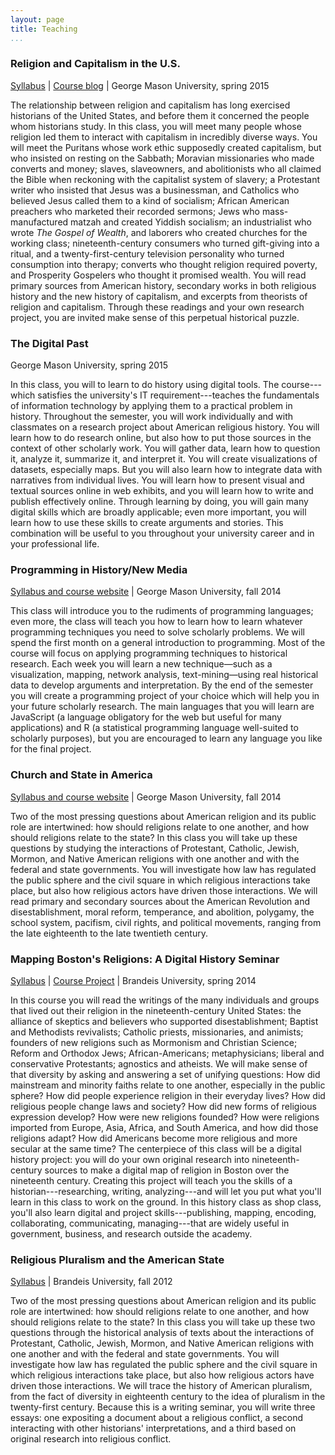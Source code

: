 ```yaml
---
layout: page
title: Teaching
...
```


### Religion and Capitalism in the U.S.

[Syllabus](http://lincolnmullen.com/courses/religion-capitalism.2015/) | [Course blog](http://lincolnmullen.com/course-blogs/religion-capitalism-2015/) | George Mason University, spring 2015

<div class="abstract">

The relationship between religion and capitalism has long exercised historians of the United States, and before them it concerned the people whom historians study. In this class, you will meet many people whose religion led them to interact with capitalism in incredibly diverse ways. You will meet the Puritans whose work ethic supposedly created capitalism, but who insisted on resting on the Sabbath; Moravian missionaries who made converts and money; slaves, slaveowners, and abolitionists who all claimed the Bible when reckoning with the capitalist system of slavery; a Protestant writer who insisted that Jesus was a businessman, and Catholics who believed Jesus called them to a kind of socialism; African American preachers who marketed their recorded sermons; Jews who mass-manufactured matzah and created Yiddish socialism; an industrialist who wrote *The Gospel of Wealth*, and laborers who created churches for the working class; nineteenth-century consumers who turned gift-giving into a ritual, and a twenty-first-century television personality who turned consumption into therapy; converts who thought religion required poverty, and Prosperity Gospelers who thought it promised wealth. You will read primary sources from American history, secondary works in both religious history and the new history of capitalism, and excerpts from theorists of religion and capitalism. Through these readings and your own research project, you are invited make sense of this perpetual historical puzzle.

</div>

### The Digital Past

George Mason University, spring 2015

<div class="abstract">

In this class, you will to learn to do history using digital tools. The
course---which satisfies the university's IT requirement---teaches the
fundamentals of information technology by applying them to a practical
problem in history. Throughout the semester, you will work individually
and with classmates on a research project about American religious
history. You will learn how to do research online, but also how to put
those sources in the context of other scholarly work. You will gather
data, learn how to question it, analyze it, summarize it, and interpret
it. You will create visualizations of datasets, especially maps. But you
will also learn how to integrate data with narratives from individual
lives. You will learn how to present visual and textual sources online
in web exhibits, and you will learn how to write and publish effectively
online. Through learning by doing, you will gain many digital skills
which are broadly applicable; even more important, you will learn how to
use these skills to create arguments and stories. This combination will
be useful to you throughout your university career and in your
professional life.

</div>

### Programming in History/New Media

[Syllabus and course website][] | George Mason University, fall 2014

<div class="abstract">

This class will introduce you to the rudiments of programming languages;
even more, the class will teach you how to learn how to learn whatever
programming techniques you need to solve scholarly problems. We will
spend the first month on a general introduction to programming. Most of
the course will focus on applying programming techniques to historical
research. Each week you will learn a new technique—such as a
visualization, mapping, network analysis, text-mining—using real
historical data to develop arguments and interpretation. By the end of
the semester you will create a programming project of your choice which
will help you in your future scholarly research. The main languages that
you will learn are JavaScript (a language obligatory for the web but
useful for many applications) and R (a statistical programming language
well-suited to scholarly purposes), but you are encouraged to learn any
language you like for the final project.

</div>

### Church and State in America

[Syllabus and course website][1] | George Mason University, fall 2014

<div class="abstract">

Two of the most pressing questions about American religion and its
public role are intertwined: how should religions relate to one another,
and how should religions relate to the state? In this class you will
take up these questions by studying the interactions of Protestant,
Catholic, Jewish, Mormon, and Native American religions with one another
and with the federal and state governments. You will investigate how law
has regulated the public sphere and the civil square in which religious
interactions take place, but also how religious actors have driven those
interactions. We will read primary and secondary sources about the
American Revolution and disestablishment, moral reform, temperance, and
abolition, polygamy, the school system, pacifism, civil rights, and
political movements, ranging from the late eighteenth to the late
twentieth century.

</div>

### Mapping Boston's Religions: A Digital History Seminar

<a href="/files/religion-19c-dh.pdf" onclick="ga('send', 'event', { 
'eventCategory': 'PDF', 'eventAction': 'Download', 'eventLabel': 
'religion-19c-dh.pdf', 'page': '/files/religion-19c-dh.pdf' 
});">Syllabus</a> | [Course Project][] | Brandeis University, spring
2014

<div class="abstract">

In this course you will read the writings of the many individuals and
groups that lived out their religion in the nineteenth-century United
States: the alliance of skeptics and believers who supported
disestablishment; Baptist and Methodists revivalists; Catholic priests,
missionaries, and animists; founders of new religions such as Mormonism
and Christian Science; Reform and Orthodox Jews; African-Americans;
metaphysicians; liberal and conservative Protestants; agnostics and
atheists. We will make sense of that diversity by asking and answering a
set of unifying questions: How did mainstream and minority faiths relate
to one another, especially in the public sphere? How did people
experience religion in their everyday lives? How did religious people
change laws and society? How did new forms of religious expression
develop? How were new religions founded? How were religions imported
from Europe, Asia, Africa, and South America, and how did those
religions adapt? How did Americans become more religious and more
secular at the same time? The centerpiece of this class will be a
digital history project: you will do your own original research into
nineteenth-century sources to make a digital map of religion in Boston
over the nineteenth century. Creating this project will teach you the
skills of a historian---researching, writing, analyzing---and will let
you put what you'll learn in this class to work on the ground. In this
history class as shop class, you'll also learn digital and project
skills---publishing, mapping, encoding, collaborating, communicating,
managing---that are widely useful in government, business, and research
outside the academy.

</div>

### Religious Pluralism and the American State

<a href="/files/religious-pluralism.syllabus.2012-fall.pdf" 
onclick="ga('send', 'event', { 'eventCategory': 'PDF', 'eventAction': 
'Download', 'eventLabel': 'religious-pluralism.syllabus.2012-fall.pdf', 
'page': '/files/religious-pluralism.syllabus.2012-fall.pdf' 
});">Syllabus</a> | Brandeis University, fall 2012

<div class="abstract">

Two of the most pressing questions about American religion and its
public role are intertwined: how should religions relate to one another,
and how should religions relate to the state? In this class you will
take up these two questions through the historical analysis of texts
about the interactions of Protestant, Catholic, Jewish, Mormon, and
Native American religions with one another and with the federal and
state governments. You will investigate how law has regulated the public
sphere and the civil square in which religious interactions take place,
but also how religious actors have driven those interactions. We will
trace the history of American pluralism, from the fact of diversity in
eighteenth century to the idea of pluralism in the twenty-first century.
Because this is a writing seminar, you will write three essays: one
expositing a document about a religious conflict, a second interacting
with other historians' interpretations, and a third based on original
research into religious conflict.

</div>

  [Syllabus and course website]: http://lincolnmullen.com/courses/clio3.2014/
  [1]: http://lincolnmullen.com/courses/church-state.2014/
  [Course Project]: http://omeka.lts.brandeis.edu/neatline/fullscreen/mapping-bostons-religions
